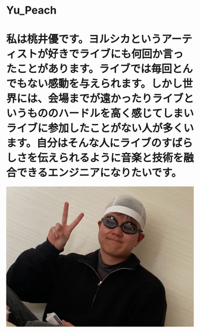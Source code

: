 # Yu_Peach
# 私は桃井優です。ヨルシカというアーティストが好きでライブにも何回か言ったことがあります。ライブでは毎回とんでもない感動を与えられます。しかし世界には、会場までが遠かったりライブというもののハードルを高く感じてしまいライブに参加したことがない人が多くいます。自分はそんな人にライブのすばらしさを伝えられるように音楽と技術を融合できるエンジニアになりたいです。
![自分の写真](AE8E1E20-A961-44B8-AF83-8914C0210F86.jpg)
